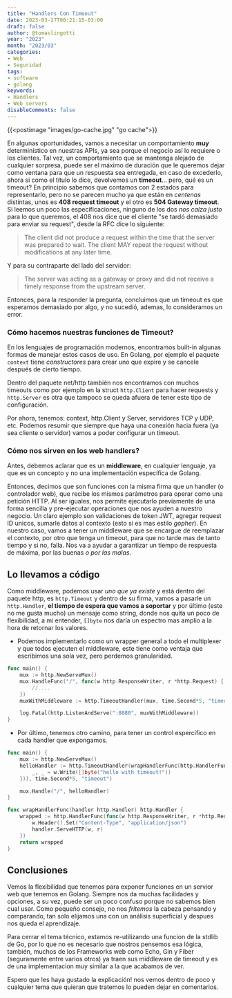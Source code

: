 ```yaml
---
title: "Handlers Con Timeout"
date: 2023-03-27T00:21:15-03:00
draft: false
author: @tomaslingotti
year: "2023"
month: "2023/03"
categories:
- Web
- Seguridad
tags:
- software
- golang
keywords:
- Handlers
- Web servers
disableComments: false
---
```


{{<postimage "images/go-cache.jpg" "go cache">}}

En algunas oportunidades, vamos a necesitar un comportamiento **muy** determinístico en nuestras APIs, ya sea porque el negocio así lo requiere o los clientes. Tal vez, un comportamiento que se mantenga alejado de cualquier sorpresa, puede ser el máximo de duración que le queremos dejar como ventana para que un respuesta sea entregada, en caso de excederlo, ahora si como el título lo dice, devolvemos un **timeout**... pero, qué es un timeout?
En principio sabemos que contamos con 2 estados para representarlo, pero no se parecen mucho ya que están en _centenas_ distintas, unos es **408 request timeout** y el otro es **504 Gateway timeout**.
Si leemos un poco las especificaciones, ninguno de los dos _nos calza justo_ para lo que queremos, el 408 nos dice que el cliente "se tardó demasiado para enviar su request", desde la RFC dice lo siguiente:

> The client did not produce a request within the time that the server was prepared to wait. The client MAY repeat the request without modifications at any later time.

Y para su contraparte del lado del servidor:

> The server was acting as a gateway or proxy and did not receive a timely response from the upstream server.

Entonces, para la responder la pregunta, concluimos que un timeout es que esperamos demasiado por algo, y no sucedió, ademas, lo consideramos un error.

### Cómo hacemos nuestras funciones de Timeout?
En los lenguajes de programación modernos, encontramos built-in algunas formas de manejar estos casos de uso. En Golang, por ejemplo el paquete `context` tiene _constructores_ para crear uno que expire y se cancele después de cierto tiempo.

Dentro del paquete net/http también nos encontramos con muchos timeouts como por ejemplo en la struct `http.Client` para hacer requests y `http.Server` es otra que tampoco se queda afuera de tener este tipo de configuración.

Por ahora, tenemos: context, http.Client y Server, servidores TCP y UDP, etc. Podemos resumir que siempre que haya una conexión hacia fuera (ya sea cliente o servidor) vamos a poder configurar un timeout.

### Cómo nos sirven en los web handlers?
Antes, debemos aclarar que es un **middleware**, en cualquier lenguaje, ya que es un concepto y no una implementación específica de Golang. 

Entonces, decimos que son funciones con la misma firma que un handler (o controlador web), que recibe los mismos parámetros  para operar como una petición HTTP. Al ser iguales, nos permite ejecutarlo previamente de una forma sencilla y pre-ejecutar operaciones que nos ayuden a nuestro negocio. Un claro ejemplo son validaciones de token JWT, agregar request ID unicos, sumarle datos al contexto (esto si es mas estilo _gopher_).
En nuestro caso, vamos a tener un middleware que se encargue de reemplazar el contexto, por otro que tenga un timeout, para que no tarde mas de tanto tiempo y si no, falla. Nos va a ayudar a garantizar un tiempo de respuesta de máxima, por las buenas _o por las malas_.

## Lo llevamos a código
Como middleware, podemos usar _uno que ya existe_ y está dentro del paquete http, es `http.Timeout` y dentro de su firma, vamos a pasarle un `http.Handler`, **el tiempo de espera que vamos a soportar** y por último (este no me gusta mucho) un mensaje como string, donde nos quita un poco de flexibilidad, a mi entender, `[]byte` nos daría un espectro mas amplio a la hora de retornar los valores.

- Podemos implementarlo como un wrapper general a todo el multiplexer y que todos ejecuten el middleware, este tiene como ventaja que escribimos una sola vez, pero perdemos granularidad.

```go
func main() {
	mux := http.NewServeMux()
	mux.HandleFunc("/", func(w http.ResponseWriter, r *http.Request) {
		//....
	})
	muxWithMiddleware := http.TimeoutHandler(mux, time.Second*5, "timeout!")

	log.Fatal(http.ListenAndServe(":8080", muxWithMiddleware))
}
```

- Por último, tenemos otro camino, para tener un control espercífico en cada handler que expongamos.

```go
func main() {
	mux := http.NewServeMux()
	helloHandler := http.TimeoutHandler(wrapHandlerFunc(http.HandlerFunc(func(w http.ResponseWriter, r *http.Request) {
		_, _ = w.Write([]byte("hello with timeout!"))
	})), time.Second*5, "timeout")

	mux.Handle("/", helloHandler)
}

func wrapHandlerFunc(handler http.Handler) http.Handler {
	wrapped := http.HandlerFunc(func(w http.ResponseWriter, r *http.Request) {
		w.Header().Set("Content-Type", "application/json")
		handler.ServeHTTP(w, r)
	})
	return wrapped
}
```

## Conclusiones
Vemos la flexibilidad que tenemos para exponer funciones en un servior web que tenemos en Golang. Siempre nos da muchas facilidades y opciones, a su vez, puede ser un poco confuso porque no sabemos bien cual usar. Como pequeño consejo, no nos _fritemos_ la cabeza pensando y comparando, tan solo elijamos una con un análisis superficial y despues nos queda el aprendizaje.

Para cerrar el tema técnico, estamos re-utilizando una funcion de la stdlib de Go, por lo que no es necesario que nostros pensemos esa lógica, también, muchos de los Frameworks web como Echo, Gin y Fiber (seguramente entre varios otros) ya traen sus middleware de timeout y es de una implementacion muy similar a la que acabamos de ver.

Espero que les haya gustado la explicación! nos vemos dentro de poco y cualquier tema que quieran que tratemos lo pueden dejar en comentarios.

<!--more-->

